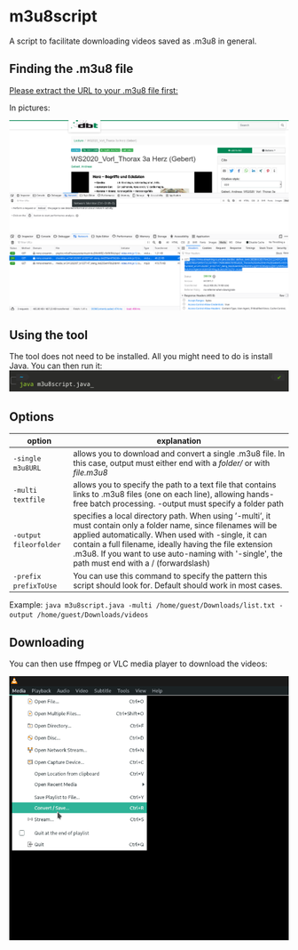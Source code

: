 # m3u8script
A script to facilitate downloading videos saved as .m3u8 in general.

## Finding the .m3u8 file
[Please extract the URL to your .m3u8 file first:](findm3u8.mp4)

In pictures:

![](find1.png)
![](find2.png)

## Using the tool
The tool does not need to be installed. All you might need to do is install Java.
You can then run it:
![java m3u8script.java](cli.jpg)

## Options
|option|explanation|
|----|----|
|`-single m3u8URL`| allows you to download and convert a single .m3u8 file. In this case, output must either end with a *folder/* or with *file.m3u8*|
|`-multi textfile`| allows you to specify the path to a text file that contains links to .m3u8 files (one on each line), allowing hands-free batch processing. -output must specify a folder path|
|`-output fileorfolder`| specifies a local directory path. When using ’-multi’, it must contain only a folder name, since filenames will be applied automatically. When used with -single, it can contain a full filename, ideally having the file extension .m3u8. If you want to use auto-naming with '-single', the path must end with a / (forwardslash)|
|`-prefix prefixToUse`| You can use this command to specify the pattern this script should look for. Default should work in most cases. |

Example: `java m3u8script.java -multi /home/guest/Downloads/list.txt -output /home/guest/Downloads/videos`

## Downloading
You can then use ffmpeg or VLC media player to download the videos:

![vlc](vlc.png)
